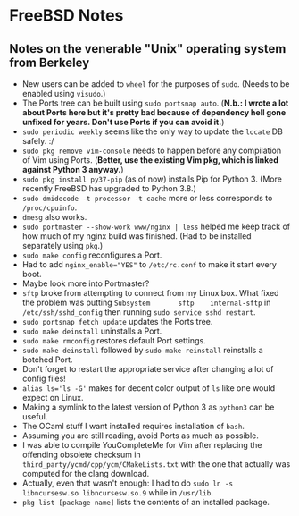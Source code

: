 # FreeBSD Notes
## Notes on the venerable "Unix" operating system from Berkeley

* New users can be added to `wheel` for the purposes of `sudo`. (Needs to be enabled using `visudo`.)
* The Ports tree can be built using `sudo portsnap auto`. (**N.b.: I wrote a lot about Ports here but it's pretty bad because of dependency hell gone unfixed for years. Don't use Ports if you can avoid it.**)
* `sudo periodic weekly` seems like the only way to update the `locate` DB safely. :/
* `sudo pkg remove vim-console` needs to happen before any compilation of Vim using Ports. (**Better, use the existing Vim pkg, which is linked against Python 3 anyway.**)
* `sudo pkg install py37-pip` (as of now) installs Pip for Python 3. (More recently FreeBSD has upgraded to Python 3.8.)
* `sudo dmidecode -t processor -t cache` more or less corresponds to `/proc/cpuinfo`.
* `dmesg` also works.
* `sudo portmaster --show-work www/nginx | less` helped me keep track of how much of my nginx build was finished. (Had to be installed separately using `pkg`.)
* `sudo make config` reconfigures a Port.
* Had to add `nginx_enable="YES"` to `/etc/rc.conf` to make it start every boot.
* Maybe look more into Portmaster?
* `sftp` broke from attempting to connect from my Linux box. What fixed the problem was putting `Subsystem       sftp    internal-sftp` in `/etc/ssh/sshd_config` then running `sudo service sshd restart`.
* `sudo portsnap fetch update` updates the Ports tree.
* `sudo make deinstall` uninstalls a Port.
* `sudo make rmconfig` restores default Port settings.
* `sudo make deinstall` followed by `sudo make reinstall` reinstalls a botched Port.
* Don't forget to restart the appropriate service after changing a lot of config files!
* `alias ls='ls -G'` makes for decent color output of `ls` like one would expect on Linux.
* Making a symlink to the latest version of Python 3 as `python3` can be useful.
* The OCaml stuff I want installed requires installation of `bash`.
* Assuming you are still reading, avoid Ports as much as possible.
* I was able to compile YouCompleteMe for Vim after replacing the offending
  obsolete checksum in `third_party/ycmd/cpp/ycm/CMakeLists.txt` with the one
  that actually was computed for the clang download. 
* Actually, even that wasn't enough: I had to do `sudo ln -s libncursesw.so
  libncursesw.so.9` while in `/usr/lib`.
* `pkg list [package name]` lists the contents of an installed package.

